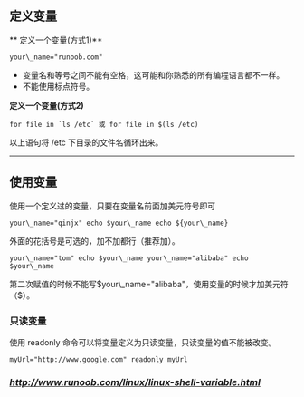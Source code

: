 ### 

**定义变量**
--------

** 定义一个变量(方式1)**

    your\_name="runoob.com"

* 变量名和等号之间不能有空格，这可能和你熟悉的所有编程语言都不一样。
* 不能使用标点符号。

**定义一个变量(方式2)**

    for file in `ls /etc` 或 for file in $(ls /etc)

以上语句将 /etc 下目录的文件名循环出来。

---

使用变量
----

使用一个定义过的变量，只要在变量名前面加美元符号即可

    your\_name="qinjx" echo $your\_name echo ${your\_name}

外面的花括号是可选的，加不加都行（推荐加）。

    your\_name="tom" echo $your\_name your\_name="alibaba" echo $your\_name

第二次赋值的时候不能写$your\_name="alibaba"，使用变量的时候才加美元符（$）。

### 只读变量

使用 readonly 命令可以将变量定义为只读变量，只读变量的值不能被改变。

    myUrl="http://www.google.com" readonly myUrl

### *<http://www.runoob.com/linux/linux-shell-variable.html>*